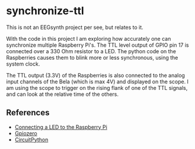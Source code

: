 # synchronize-ttl

This is not an EEGsynth project per see, but relates to it.

With the code in this project I am exploring how accurately one can
synchronize multiple Raspberry Pi's. The TTL level output of GPIO pin
17 is connected over a 330 Ohm resistor to a LED. The python code on
the Raspberries causes them to blink more or less synchronous, using
the system clock.

The TTL output (3.3V) of the Raspberries is also connected to the analog
input channels of the Bela (which is max 4V) and displayed on the scope. I am
using the scope to trigger on the rising flank of one of the TTL signals,
and can look at the relative time of the others.

## References

- [Connecting a LED to the Raspberry Pi](https://thepihut.com/blogs/raspberry-pi-tutorials/27968772-turning-on-an-led-with-your-raspberry-pis-gpio-pins)
- [Gpiozero](https://gpiozero.readthedocs.io/)
- [CircuitPython](https://circuitpython.readthedocs.io/)

